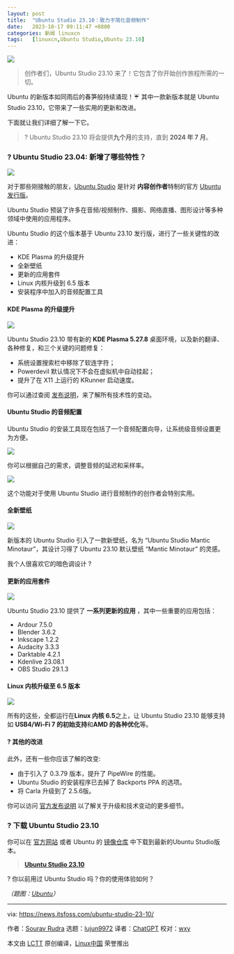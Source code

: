 ```yaml
---
layout: post
title:	"Ubuntu Studio 23.10：致力于简化音频制作"
date:	2023-10-17 09:11:47 +0800 
categories:	新闻 linuxcn 
tags:	[linuxcn,Ubuntu Studio,Ubuntu 23.10]
---
```



![](/Asserts/Images//attachment/album/202310/17/091121v09u1105s09olbbm.jpg)



> 
> 创作者们，Ubuntu Studio 23.10 来了！它包含了你开始创作旅程所需的一切。
> 
> 
> 


Ubuntu 的新版本如同雨后的春笋般持续涌现！☔ 其中一款新版本就是 Ubuntu Studio 23.10，它带来了一些实用的更新和改进。


下面就让我们详细了解一下它。



> 
> ? Ubuntu Studio 23.10 将会提供**九个月**的支持，直到 **2024 年 7 月**。
> 
> 
> 


### ? Ubuntu Studio 23.04: 新增了哪些特性？


![](/Asserts/Images//attachment/album/202310/17/091148j54nnxec6nc5gbd8.jpg)


对于那些刚接触的朋友，[Ubuntu Studio](https://ubuntustudio.org/) 是针对 **内容创作者**特制的官方 [Ubuntu 发行版](https://ubuntu.com/desktop/flavours)。


Ubuntu Studio 预装了许多在音频/视频制作、摄影、网络直播、图形设计等多种领域中使用的应用程序。


Ubuntu Studio 的这个版本基于 Ubuntu 23.10 发行版，进行了一些关键性的改进：


* KDE Plasma 的升级提升
* 全新壁纸
* 更新的应用套件
* Linux 内核升级到 6.5 版本
* 安装程序中加入的音频配置工具


#### KDE Plasma 的升级提升


![](/Asserts/Images//attachment/album/202310/17/091149kupuqdon2ok92kwq.jpg)


Ubuntu Studio 23.10 带有新的 **KDE Plasma 5.27.8** 桌面环境，以及新的翻译、各种修复，和三个关键的问题修复：


* 系统设置搜索栏中移除了软连字符；
* Powerdevil 默认情况下不会在虚拟机中自动挂起；
* 提升了在 X11 上运行的 KRunner 启动速度。


你可以通过查阅 [发布说明](https://kde.org/announcements/plasma/5/5.27.8/)，来了解所有技术性的变动。


#### Ubuntu Studio 的音频配置


Ubuntu Studio 的安装工具现在包括了一个音频配置向导，让系统级音频设置更为方便。


![](/Asserts/Images//attachment/album/202310/17/091149qze45f4r5kpe4k1a.png)


你可以根据自己的需求，调整音频的延迟和采样率。


![](/Asserts/Images//attachment/album/202310/17/091150mozqe88otkkd6nd8.png)


这个功能对于使用 Ubuntu Studio 进行音频制作的创作者会特别实用。


#### 全新壁纸


![](/Asserts/Images//attachment/album/202310/17/091150j297z5fkd9rirez9.jpg)


新版本的 Ubuntu Studio 引入了一款新壁纸，名为 “Ubuntu Studio Mantic Minotaur”，其设计习得了 Ubuntu 23.10 默认壁纸 “Mantic Minotaur” 的灵感。


我个人很喜欢它的暗色调设计 ?


#### 更新的应用套件


![](/Asserts/Images//attachment/album/202310/17/091150dqdz3e05eajjj1jq.jpg)


Ubuntu Studio 23.10 提供了 **一系列更新的应用** ，其中一些重要的应用包括：


* Ardour 7.5.0
* Blender 3.6.2
* Inkscape 1.2.2
* Audacity 3.3.3
* Darktable 4.2.1
* Kdenlive 23.08.1
* OBS Studio 29.1.3


#### Linux 内核升级至 6.5 版本


![](/Asserts/Images//attachment/album/202310/17/091151yv2j28dmwk884b98.jpg)


所有的这些，全都运行在**Linux 内核 6.5**之上，让 Ubuntu Studio 23.10 能够支持如 **USB4/Wi-Fi 7 的初始支持**和**AMD 的各种优化**等。


#### ?️ 其他的改进


此外，还有一些你应该了解的改变:


* 由于引入了 0.3.79 版本，提升了 PipeWire 的性能。
* Ubuntu Studio 的安装程序已去掉了 Backports PPA 的选项。
* 将 Carla 升级到了 2.5.6版。


你可以访问 [官方发布说明](https://ubuntustudio.org/ubuntu-studio-23-10-release-notes/) 以了解关于升级和技术变动的更多细节。


### ? 下载 Ubuntu Studio 23.10


你可以在 [官方网站](https://ubuntustudio.org/download/) 或者 Ubuntu 的 [镜像仓库](https://cdimage.ubuntu.com/ubuntustudio/releases/23.10/) 中下载到最新的Ubuntu Studio版本。



> 
> **[Ubuntu Studio 23.10](https://cdimage.ubuntu.com/ubuntustudio/releases/23.10/release/)**
> 
> 
> 


? 你以前用过 Ubuntu Studio 吗？你的使用体验如何？


*（题图：[Ubuntu](https://ubuntu.com/blog/into-the-labyrinth)）*




---


via: <https://news.itsfoss.com/ubuntu-studio-23-10/>


作者：[Sourav Rudra](https://news.itsfoss.com/author/sourav/) 选题：[lujun9972](https://github.com/lujun9972) 译者：[ChatGPT](https://linux.cn/lctt/ChatGPT) 校对：[wxy](https://github.com/wxy)


本文由 [LCTT](https://github.com/LCTT/TranslateProject) 原创编译，[Linux中国](https://linux.cn/) 荣誉推出
